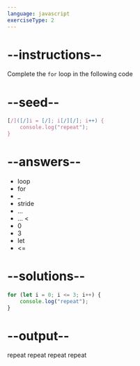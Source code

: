 ```yaml
---
language: javascript
exerciseType: 2
---
```


# --instructions--

Complete the `for` loop in the following code

# --seed--

```javascript
[/]([/]i = [/]; i[/][/]; i++) {
    console.log("repeat");
}
```

# --answers--

- loop
- for 
- _
- stride
- ...
- ... <
- 0
- 3
- let 
-  <= 

# --solutions--

```javascript
for (let i = 0; i <= 3; i++) {
    console.log("repeat");
}
```

# --output--

repeat
repeat
repeat
repeat
